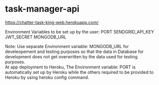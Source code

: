 # task-manager-api
https://chatter-task-king-web.herokuapp.com/


Environment Variables to be set up by the user:
  PORT
  SENDGRID_API_KEY
  JWT_SECRET
  MONGODB_URL
  
Note:
Use separate Environment variable: MONGODB_URL for develeopement and testing purposes so that the data in Database for development does not get overwritten by the data used for testing purposes.     
At app deployment to Heroku, The Environment variable: PORT is automatically set up by Heroku while the others required to be provided to Heroku by using heroku config command. 

